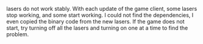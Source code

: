 lasers do not work stably. With each update of the game client, some lasers stop working, and some start working. I could not find the dependencies, I even copied the binary code from the new lasers.
If the game does not start, try turning off all the lasers and turning on one at a time to find the problem.